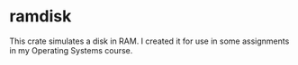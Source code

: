# ramdisk

This crate simulates a disk in RAM. I created it for use in some assignments in my Operating Systems course.
